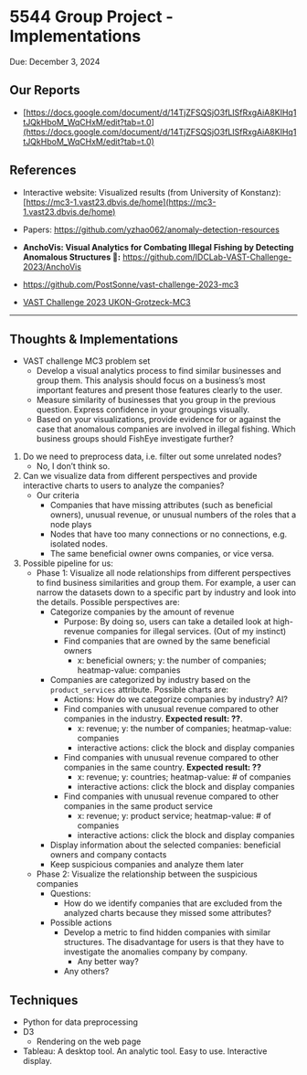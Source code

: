 # 5544 Group Project - Implementations

Due: December 3, 2024

## Our Reports

- [https://docs.google.com/document/d/14TjZFSQSjO3fLISfRxgAiA8KIHq1tJQkHboM_WqCHxM/edit?tab=t.0](https://docs.google.com/document/d/14TjZFSQSjO3fLISfRxgAiA8KIHq1tJQkHboM_WqCHxM/edit?tab=t.0)

## References

- Interactive website: Visualized results (from University of Konstanz): [https://mc3-1.vast23.dbvis.de/home](https://mc3-1.vast23.dbvis.de/home)
- Papers: https://github.com/yzhao062/anomaly-detection-resources
- **AnchoVis: Visual Analytics for Combating Illegal Fishing by Detecting Anomalous Structures 🎣:** https://github.com/IDCLab-VAST-Challenge-2023/AnchoVis
- https://github.com/PostSonne/vast-challenge-2023-mc3

- [VAST Challenge 2023 UKON-Grotzeck-MC3](https://www.youtube.com/watch?v=pH1kWyor5OM)

---

## Thoughts & Implementations

- VAST challenge MC3 problem set
    - Develop a visual analytics process to find similar businesses and group them. This analysis should focus on a business’s most important features and present those features clearly to the user.
    - Measure similarity of businesses that you group in the previous question. Express confidence in your groupings visually.
    - Based on your visualizations, provide evidence for or against the case that anomalous companies are involved in illegal fishing. Which business groups should FishEye investigate further?
1. Do we need to preprocess data, i.e. filter out some unrelated nodes?
    - No, I don’t think so.
2. Can we visualize data from different perspectives and provide interactive charts to users to analyze the companies?
    - Our criteria
        - Companies that have missing attributes (such as beneficial owners), unusual revenue, or unusual numbers of the roles that a node plays
        - Nodes that have too many connections or no connections, e.g. isolated nodes.
        - The same beneficial owner owns companies, or vice versa.
3. Possible pipeline for us:
    - Phase 1: Visualize all node relationships from different perspectives to find business similarities and group them. For example, a user can narrow the datasets down to a specific part by industry and look into the details. Possible perspectives are:
        - Categorize companies by the amount of revenue 
            - Purpose: By doing so, users can take a detailed look at high-revenue companies for illegal services. (Out of my instinct)
            - Find companies that are owned by the same beneficial owners
                - x: beneficial owners; y: the number of companies; heatmap-value: companies
        - Companies are categorized by industry based on the `product_services` attribute. Possible charts are:
            - Actions: How do we categorize companies by industry? AI?
            - Find companies with unusual revenue compared to other companies in the industry. **Expected result: ??**.
                - x: revenue; y: the number of companies; heatmap-value: companies
                - interactive actions: click the block and display companies 
            - Find companies with unusual revenue compared to other companies in the same country. **Expected result: ??**
                - x: revenue; y: countries; heatmap-value: # of companies
                - interactive actions: click the block and display companies 
            - Find companies with unusual revenue compared to other companies in the same product service
                - x: revenue; y: product service; heatmap-value: # of companies
                - interactive actions: click the block and display companies 
        - Display information about the selected companies: beneficial owners and company contacts
        - Keep suspicious companies and analyze them later
    - Phase 2: Visualize the relationship between the suspicious companies
        - Questions:
            - How do we identify companies that are excluded from the analyzed charts because they missed some attributes?
        - Possible actions
            - Develop a metric to find hidden companies with similar structures. The disadvantage for users is that they have to investigate the anomalies company by company.
                - Any better way?
            - Any others?

## Techniques

- Python for data preprocessing
- D3
    - Rendering on the web page
- Tableau: A desktop tool. An analytic tool. Easy to use. Interactive display.